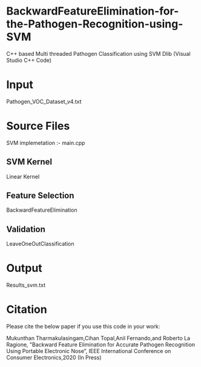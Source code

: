 # BackwardFeatureElimination-for-the-Pathogen-Recognition-using-SVM
C++ based Multi threaded Pathogen Classification using SVM Dlib  (Visual Studio C++ Code)

# Input
Pathogen_VOC_Dataset_v4.txt

# Source Files
SVM implemetation :- main.cpp

## SVM Kernel
Linear Kernel


## Feature Selection
BackwardFeatureElimination


## Validation
LeaveOneOutClassification


# Output
Results_svm.txt

# Citation

Please cite the below paper if you use this code in your work:

Mukunthan Tharmakulasingam,Cihan Topal,Anil Fernando,and Roberto La Ragione, "Backward Feature Elimination for Accurate Pathogen Recognition Using Portable Electronic Nose”, IEEE International Conference on Consumer Electronics,2020 
(In Press)


